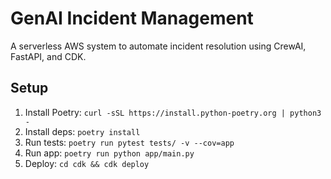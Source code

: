 # GenAI Incident Management
A serverless AWS system to automate incident resolution using CrewAI, FastAPI, and CDK.

## Setup
1. Install Poetry: `curl -sSL https://install.python-poetry.org | python3 -`
2. Install deps: `poetry install`
3. Run tests: `poetry run pytest tests/ -v --cov=app`
4. Run app: `poetry run python app/main.py`
5. Deploy: `cd cdk && cdk deploy`